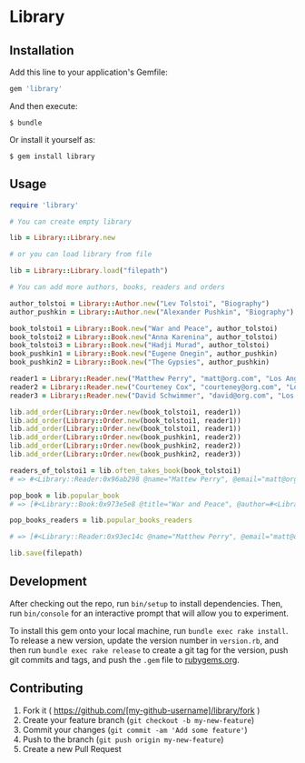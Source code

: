 # Library

## Installation

Add this line to your application's Gemfile:

```ruby
gem 'library'
```

And then execute:

    $ bundle

Or install it yourself as:

    $ gem install library

## Usage

```ruby
require 'library'

# You can create empty library

lib = Library::Library.new

# or you can load library from file

lib = Library::Library.load("filepath")

# You can add more authors, books, readers and orders

author_tolstoi = Library::Author.new("Lev Tolstoi", "Biography")
author_pushkin = Library::Author.new("Alexander Pushkin", "Biography")

book_tolstoi1 = Library::Book.new("War and Peace", author_tolstoi)
book_tolstoi2 = Library::Book.new("Anna Karenina", author_tolstoi)
book_tolstoi3 = Library::Book.new("Hadji Murad", author_tolstoi)
book_pushkin1 = Library::Book.new("Eugene Onegin", author_pushkin)
book_pushkin2 = Library::Book.new("The Gypsies", author_pushkin)

reader1 = Library::Reader.new("Matthew Perry", "matt@org.com", "Los Angeles", "1st street", "1A")
reader2 = Library::Reader.new("Courteney Cox", "courteney@org.com", "Los Angeles", "2nd street", "1A")
reader3 = Library::Reader.new("David Schwimmer", "david@org.com", "Los Angeles", "3rd street", "1A")

lib.add_order(Library::Order.new(book_tolstoi1, reader1))
lib.add_order(Library::Order.new(book_tolstoi1, reader1))
lib.add_order(Library::Order.new(book_tolstoi1, reader1))
lib.add_order(Library::Order.new(book_pushkin1, reader2))
lib.add_order(Library::Order.new(book_pushkin2, reader2))
lib.add_order(Library::Order.new(book_pushkin2, reader3))

readers_of_tolstoi1 = lib.often_takes_book(book_tolstoi1)
# => #<Library::Reader:0x96ab298 @name="Mattew Perry", @email="matt@org.com", @city="Los Angeles", @street="1st street", @house="1A">

pop_book = lib.popular_book
# => [#<Library::Book:0x973e5e8 @title="War and Peace", @author=#<Library::Author:0x979c0f8 @name="Lev Tolstoi", @biography="Biography">>] 

pop_books_readers = lib.popular_books_readers

# => [#<Library::Reader:0x93ec14c @name="Matthew Perry", @email="matt@org.com", @city="Los Angeles", @street="1st street", @house="1A">, #<Library::Reader:0x93f1f20 @name="Courteney Cox", @email="courteney@org.com", @city="Los Angeles", @street="2nd street", @house="1A">, #<Library::Reader:0x93f3ec4 @name="David Schwimmer", @email="david@org.com", @city="Los Angeles", @street="3rd street", @house="1A">] 

lib.save(filepath)

```

## Development

After checking out the repo, run `bin/setup` to install dependencies. Then, run `bin/console` for an interactive prompt that will allow you to experiment.

To install this gem onto your local machine, run `bundle exec rake install`. To release a new version, update the version number in `version.rb`, and then run `bundle exec rake release` to create a git tag for the version, push git commits and tags, and push the `.gem` file to [rubygems.org](https://rubygems.org).

## Contributing

1. Fork it ( https://github.com/[my-github-username]/library/fork )
2. Create your feature branch (`git checkout -b my-new-feature`)
3. Commit your changes (`git commit -am 'Add some feature'`)
4. Push to the branch (`git push origin my-new-feature`)
5. Create a new Pull Request
